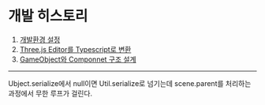 # 개발 히스토리

001. [개발환경 설정](./histories/001.md)
002. [Three.js Editor를 Typescript로 변환](./histories/002.md)
003. [GameObject와 Componnet 구조 설계](./histories/003.md)

----------------------------------------

Ubject.serialize에서 null이면
 Util.serialize로 넘기는데
    scene.parent를 처리하는 과정에서 무한 루프가 걸린다.


